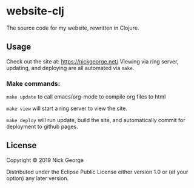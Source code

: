 # website-clj

The source code for my website, rewritten in Clojure. 

## Usage
Check out the site at: https://nickgeorge.net/
Viewing via ring server, updating, and deploying are all automated via `make`. 

### Make commands:

`make update` to call emacs/org-mode to compile org files to html

`make view` will start a ring server to view the site. 

`make deploy` will run update, build the site, and automatically commit for deployment to github pages. 

## License

Copyright © 2019 Nick George

Distributed under the Eclipse Public License either version 1.0 or (at
your option) any later version.
